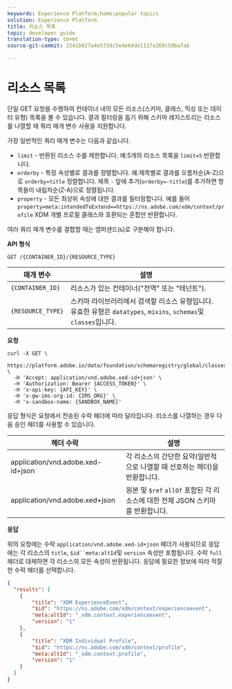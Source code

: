 ```yaml
---
keywords: Experience Platform;home;popular topics
solution: Experience Platform
title: 리소스 목록
topic: developer guide
translation-type: tm+mt
source-git-commit: 1541b027a4e572dc5e4e64de1117a269c58bafab

---
```



# 리소스 목록

단일 GET 요청을 수행하여 컨테이너 내의 모든 리소스(스키마, 클래스, 믹싱 또는 데이터 유형) 목록을 볼 수 있습니다. 결과 필터링을 돕기 위해 스키마 레지스트리는 리소스를 나열할 때 쿼리 매개 변수 사용을 지원합니다.

가장 일반적인 쿼리 매개 변수는 다음과 같습니다.

* `limit` - 반환된 리소스 수를 제한합니다. 예:5개의 리소스 목록을 `limit=5` 반환합니다.
* `orderby` - 특정 속성별로 결과를 정렬합니다. 예:제목별로 결과를 오름차순(A-Z)으로 `orderby=title` 정렬합니다. 제목 `-` 앞에 추가(`orderby=-title`)를 추가하면 항목들이 내림차순(Z-A)으로 정렬됩니다.
* `property` - 모든 최상위 속성에 대한 결과를 필터링합니다. 예를 들어 `property=meta:intendedToExtend==https://ns.adobe.com/xdm/context/profile` XDM 개별 프로필 클래스와 호환되는 혼합만 반환합니다.

여러 쿼리 매개 변수를 결합할 때는 앰퍼샌드(`&`)로 구분해야 합니다.

**API 형식**

```http
GET /{CONTAINER_ID}/{RESOURCE_TYPE}
```

| 매개 변수 | 설명 |
| --- | --- |
| `{CONTAINER_ID}` | 리소스가 있는 컨테이너(&quot;전역&quot; 또는 &quot;테넌트&quot;). |
| `{RESOURCE_TYPE}` | 스키마 라이브러리에서 검색할 리소스 유형입니다. 유효한 유형은 `datatypes`, `mixins`, `schemas`및 `classes`입니다. |

**요청**

```SHELL
curl -X GET \
  https://platform.adobe.io/data/foundation/schemaregistry/global/classes&limit=2 \
  -H 'Accept: application/vnd.adobe.xed-id+json' \
  -H 'Authorization: Bearer {ACCESS_TOKEN}' \
  -H 'x-api-key: {API_KEY}' \
  -H 'x-gw-ims-org-id: {IMS_ORG}' \
  -H 'x-sandbox-name: {SANDBOX_NAME}'
```

응답 형식은 요청에서 전송된 수락 헤더에 따라 달라집니다. 리소스를 나열하는 경우 다음 승인 헤더를 사용할 수 있습니다.

| 헤더 수락 | 설명 |
| ------- | ------------ |
| application/vnd.adobe.xed-id+json | 각 리소스의 간단한 요약(일반적으로 나열할 때 선호하는 헤더)을 반환합니다. |
| application/vnd.adobe.xed+json | 원본 및 `$ref` `allOf` 포함된 각 리소스에 대한 전체 JSON 스키마를 반환합니다. |

**응답**

위의 요청에는 수락 `application/vnd.adobe.xed-id+json` 헤더가 사용되므로 응답에는 각 리소스의 `title`, `$id``meta:altId`및 `version` 속성만 포함됩니다. 수락 `full` 헤더로 대체하면 각 리소스의 모든 속성이 반환됩니다. 응답에 필요한 정보에 따라 적절한 수락 헤더를 선택합니다.

```JSON
{
  "results": [
    {
        "title": "XDM ExperienceEvent",
        "$id": "https://ns.adobe.com/xdm/context/experienceevent",
        "meta:altId": "_xdm.context.experienceevent",
        "version": "1"
    },
    {
        "title": "XDM Individual Profile",
        "$id": "https://ns.adobe.com/xdm/context/profile",
        "meta:altId": "_xdm.context.profile",
        "version": "1"
    }
  ]
}
```
